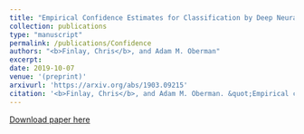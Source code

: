 ```yaml
---
title: "Empirical Confidence Estimates for Classification by Deep Neural Networks"
collection: publications
type: "manuscript"
permalink: /publications/Confidence
authors: "<b>Finlay, Chris</b>, and Adam M. Oberman"
excerpt: 
date: 2019-10-07
venue: '(preprint)'
arxivurl: 'https://arxiv.org/abs/1903.09215'
citation: '<b>Finlay, Chris</b>, and Adam M. Oberman. &quot;Empirical confidence estimates for classification by deep neural networks.&quot; <i>arXiv preprint arXiv:1903.09215</i> (2019).'
---
```


[Download paper here]({{site.url}}/files/publications/Confidence.pdf)
